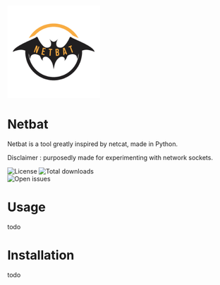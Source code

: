 <p style="align: center">
    <img src="graphics/logo.png" alt="Netbat logo" style="width: 15em; height: auto;">
</p>
<h1 style="align: center">Netbat</h1>
<p style="align: center">Netbat is a tool greatly inspired by netcat, made in Python.<p>
<p style="align: center">Disclaimer : purposedly made for experimenting with network sockets.<p>
<div style="align: center">
    <img alt="License"         src="https://img.shields.io/github/license/cynikkk/netbat?style=for-the-badge">
    <img alt="Total downloads" src="https://img.shields.io/github/downloads/cynikkk/netbat/total?style=for-the-badge">
    <br>
    <img alt="Open issues"     src="https://img.shields.io/github/issues/cynikkk/netbat?style=for-the-badge">
</div>

# Usage

todo

# Installation

todo